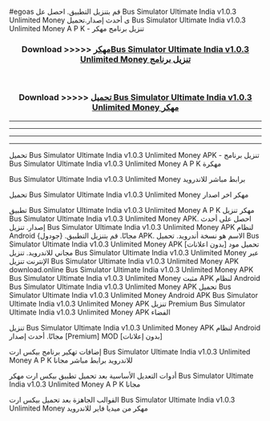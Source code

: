 #egoas قم بتنزيل التطبيق. احصل عل Bus Simulator Ultimate India v1.0.3 Unlimited Money  ى أحدث إصدار.تحميل Bus Simulator Ultimate India v1.0.3 Unlimited Money  A P K - تنزيل برنامج مهكر



<div align="center">
<h3>Download >>>>> <a href="https://ar-sites.web.app/?ar= Bus Simulator Ultimate India v1.0.3 Unlimited Money ">مهكرBus Simulator Ultimate India v1.0.3 Unlimited Money  تنزيل برنامج</a></h3><br>

<h3>Download >>>>> <a href="https://ar-sites.web.app/?ar= Bus Simulator Ultimate India v1.0.3 Unlimited Money ">تحميل Bus Simulator Ultimate India v1.0.3 Unlimited Money  مهكر</a></h3>
</div>


----------------------------------------------------------

----------------------------------------------------------

----------------------------------------------------------

----------------------------------------------------------


تحميل Bus Simulator Ultimate India v1.0.3 Unlimited Money  APK - تنزيل برنامج Bus Simulator Ultimate India v1.0.3 Unlimited Money  A P K مهكرة

Bus Simulator Ultimate India v1.0.3 Unlimited Money  برابط مباشر للاندرويد

تحميل Bus Simulator Ultimate India v1.0.3 Unlimited Money  مهكر اخر اصدار

تطبيق Bus Simulator Ultimate India v1.0.3 Unlimited Money  A P K مهكر
تنزيل Bus Simulator Ultimate India v1.0.3 Unlimited Money  APK. احصل على أحدث إصدار.
تنزيل Bus Simulator Ultimate India v1.0.3 Unlimited Money  APK لنظام Android مجانًا.
قم بتنزيل التطبيق. {جودول} APK. الاسم هو نسخة أندرويد.
تحميل Bus Simulator Ultimate India v1.0.3 Unlimited Money  APK [بدون اعلانات]
تحميل مود مجاني للاندرويد.
تنزيل Bus Simulator Ultimate India v1.0.3 Unlimited Money  عبر الإنترنت
تنزيل Bus Simulator Ultimate India v1.0.3 Unlimited Money  APK
download.online Bus Simulator Ultimate India v1.0.3 Unlimited Money  APK
Bus Simulator Ultimate India v1.0.3 Unlimited Money  مثبت APK لنظام Android
Bus Simulator Ultimate India v1.0.3 Unlimited Money  APK
تحميل Bus Simulator Ultimate India v1.0.3 Unlimited Money  Android APK
Bus Simulator Ultimate India v1.0.3 Unlimited Money  APK تنزيل Premium
Bus Simulator Ultimate India v1.0.3 Unlimited Money  APK الفضاء

تنزيل Bus Simulator Ultimate India v1.0.3 Unlimited Money  APK لنظام Android مجانًا. أحدث إصدار [Premium] MOD [بدون إعلانات]

إضافات تهكير برنامج بيكس ارت Bus Simulator Ultimate India v1.0.3 Unlimited Money  A P K للاندرويد برابط مباشر مجانا

أدوات التعديل الأساسية بعد تحميل تطبيق بيكس ارت مهكر Bus Simulator Ultimate India v1.0.3 Unlimited Money  A P K مجانا

القوالب الجاهزة بعد تحميل بيكس ارت Bus Simulator Ultimate India v1.0.3 Unlimited Money  مهكر من ميديا فاير للاندرويد



